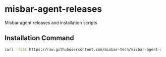 # misbar-agent-releases
Misbar agent releases and installation scripts

## Installation Command
```bash
curl -fsSL https://raw.githubusercontent.com/misbar-tech/misbar-agent-releases/main/misbar-install-v1.sh | sudo bash -s -- --id=<onboarding_id> --token=<authentication_token> --server-url=<server_url>
```